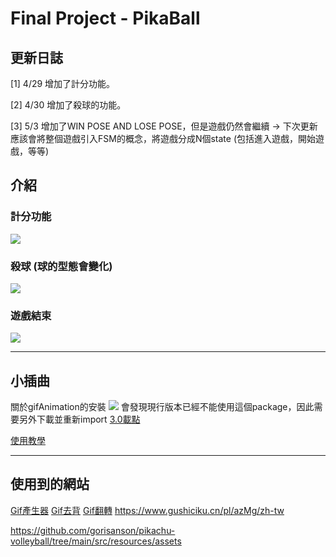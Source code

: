 # Final Project - PikaBall


## 更新日誌

[1] 4/29 增加了計分功能。

[2] 4/30 增加了殺球的功能。

[3] 5/3 增加了WIN POSE AND LOSE POSE，但是遊戲仍然會繼續
-> 下次更新應該會將整個遊戲引入FSM的概念，將遊戲分成N個state (包括進入遊戲，開始遊戲，等等)



## 介紹

### 計分功能

![](https://i.imgur.com/LjivFii.png)


### 殺球 (球的型態會變化)
![](https://i.imgur.com/nktW3l7.jpg)


### 遊戲結束
![](https://i.imgur.com/vJp5h8G.jpg)

---
## 小插曲
關於gifAnimation的安裝
![](https://i.imgur.com/aNIt7cn.png)
會發現現行版本已經不能使用這個package，因此需要另外下載並重新import
[3.0載點](https://github.com/extrapixel/gif-animation/blob/3.0/distribution/gifAnimation.zip)

[使用教學](https://www.gushiciku.cn/pl/azMg/zh-tw)

---

## 使用到的網站

[Gif產生器](https://gifmake.com/)
[Gif去背](https://www.unscreen.com/upload)
[Gif翻轉](https://www.online-image-editor.com/)
https://www.gushiciku.cn/pl/azMg/zh-tw

https://github.com/gorisanson/pikachu-volleyball/tree/main/src/resources/assets
